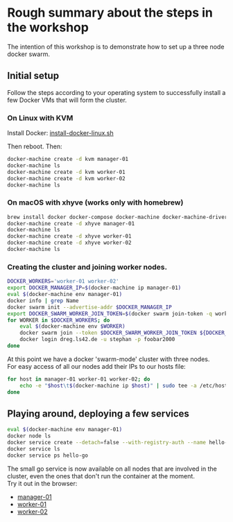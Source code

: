 # Rough summary about the steps in the workshop

The intention of this workshop is to demonstrate how to set up a three node
docker swarm.

## Initial setup

Follow the steps according to your operating system to successfully 
install a few Docker VMs that will form the cluster.

### On Linux with KVM

Install Docker: [install-docker-linux.sh](install-docker.sh)

Then reboot. Then:

```bash
docker-machine create -d kvm manager-01
docker-machine ls
docker-machine create -d kvm worker-01
docker-machine create -d kvm worker-02
docker-machine ls
```

### On macOS with xhyve (works only with homebrew)

```bash
brew install docker docker-compose docker-machine docker-machine-driver-xhyve
docker-machine create -d xhyve manager-01
docker-machine ls
docker-machine create -d xhyve worker-01
docker-machine create -d xhyve worker-02
docker-machine ls
```

### Creating the cluster and joining worker nodes.

```bash
DOCKER_WORKERS='worker-01 worker-02'
export DOCKER_MANAGER_IP=$(docker-machine ip manager-01)
eval $(docker-machine env manager-01)
docker info | grep Name
docker swarm init --advertise-addr $DOCKER_MANAGER_IP
export DOCKER_SWARM_WORKER_JOIN_TOKEN=$(docker swarm join-token -q worker)
for WORKER in $DOCKER_WORKERS; do
    eval $(docker-machine env $WORKER)
    docker swarm join --token $DOCKER_SWARM_WORKER_JOIN_TOKEN ${DOCKER_MANAGER_IP}:2377
    docker login dreg.ls42.de -u stephan -p foobar2000
done
```

At this point we have a docker 'swarm-mode' cluster with three nodes.  
For easy access of all our nodes add their IPs to our hosts file:

```bash
for host in manager-01 worker-01 worker-02; do
	echo -e "$host\t$(docker-machine ip $host)" | sudo tee -a /etc/hosts > /dev/null
done
```

## Playing around, deploying a few services

```bash
eval $(docker-machine env manager-01)
docker node ls
docker service create --detach=false --with-registry-auth --name hello-go --replicas 5 -p 80:8080 dreg.ls42.de/hello-go
docker service ls
docker service ps hello-go
```

The small go service is now available on all nodes that are involved in 
the cluster, even the ones that don't run the container at the moment.  
Try it out in the browser:

* [manager-01](http://manager-01)
* [worker-01](http://worker-01)
* [worker-02](http://worker-02)


